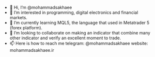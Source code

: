 - 👋 Hi, I’m @mohammadsakhaee
- 👀 I’m interested in programming, digital electronics and financial markets.
- 🌱 I’m currently learning MQL5, the language that used in Metatrader 5 (forex platform).
- 💞️ I’m looking to collaborate on making an indicator that combine many other indicator and verify an excellent moment to trade.
- 📫 Here is how to reach me 
    telegram: @mohammadsakhaee
    website:   mohammadsakhaee.ir
    

<!---
mohammadsakhaee/mohammadsakhaee is a ✨ special ✨ repository because its `README.md` (this file) appears on your GitHub profile.
You can click the Preview link to take a look at your changes.
--->
